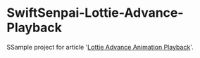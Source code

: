 # SwiftSenpai-Lottie-Advance-Playback
SSample project for article '[Lottie Advance Animation Playback](https://swiftsenpai.com/development/lottie-advance-animation-playback/)'.
